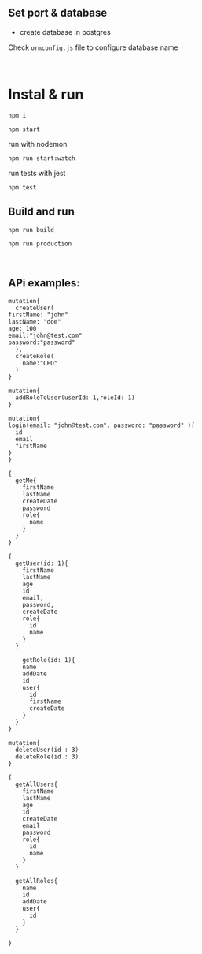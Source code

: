 ## Set port & database

- create database in postgres

Check ```ormconfig.js``` file to configure database name

</br>

# Instal & run
``` 
npm i
``` 
``` 
npm start
``` 
run with nodemon
```
npm run start:watch
```
run tests with jest
```
npm test
```
## Build and run
```
npm run build
```
```
npm run production
```
</br>



## APi examples:
```
mutation{
  createUser(
firstName: "john"
lastName: "doe"
age: 100
email:"john@test.com"
password:"password"
  ),
  createRole(
    name:"CEO"
  )
}
```
```
mutation{
  addRoleToUser(userId: 1,roleId: 1)
}
```
```
mutation{
login(email: "john@test.com", password: "password" ){
  id
  email
  firstName
}
}
```
```
{
  getMe{
    firstName
    lastName
    createDate
    password
    role{
      name
    }
  }
}
```
``` 
{
  getUser(id: 1){
    firstName
    lastName
    age
    id
    email,
    password,
    createDate
    role{
      id
      name
    }
  }
  
    getRole(id: 1){
    name
    addDate
    id
    user{
      id
      firstName
      createDate
    }
  }
}
```

``` 
mutation{
  deleteUser(id : 3)
  deleteRole(id : 3)
}
```

``` 
{
  getAllUsers{
    firstName
    lastName
    age
    id
    createDate
    email
    password
    role{
      id
      name
    }
  }
  
  getAllRoles{
    name
    id
    addDate
    user{
      id
    }
  }
  
}
```